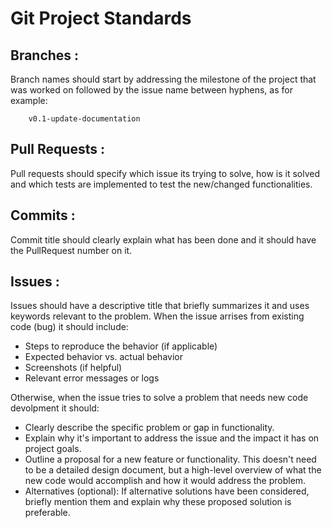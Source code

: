 # Git Project Standards

## Branches :

Branch names should start by addressing the milestone of the project that was worked on followed by the issue name between hyphens, as for example:
```
    v0.1-update-documentation
```

## Pull Requests :
Pull requests should specify which issue its trying to solve, how is it solved and which tests are implemented to test the new/changed functionalities.

## Commits :
Commit title should clearly explain what has been done and it should have the PullRequest number on it.

## Issues :
Issues should have a descriptive title that briefly summarizes it and uses keywords relevant to the problem.
When the issue arrises from existing code (bug) it should include:
- Steps to reproduce the behavior (if applicable)
- Expected behavior vs. actual behavior
- Screenshots (if helpful)
- Relevant error messages or logs

Otherwise, when the issue tries to solve a problem that needs new code devolpment it should:
- Clearly describe the specific problem or gap in functionality. 
- Explain why it's important to address the issue and the impact it has on project goals.
- Outline a proposal for a new feature or functionality. This doesn't need to be a detailed design document, but a high-level overview of what the new code would accomplish and how it would address the problem.
- Alternatives (optional): If alternative solutions have been considered, briefly mention them and explain why these proposed solution is preferable.
